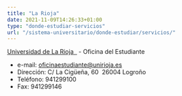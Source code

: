 ```yaml
---
title: "La Rioja"
date: 2021-11-09T14:26:33+01:00
type: "donde-estudiar-servicios"
url: "/sistema-universitario/donde-estudiar/servicios/"
---
```

<p><a title="Enlace externo, se abre en ventana nueva" href="http://www.unirioja.es/" rel="external" target="_blank">Universidad de La Rioja<span>&nbsp;</span> <i class="icon fas fa-external-link-alt"></i></a><img alt="" src="http://www.mecd.gob.es/docroot/fckeditor/images/smiley/mepsyd-ico/ico-internet.gif" />&nbsp;- Oficina del Estudiante</p>
<ul>
<li>e-mail:<span>&nbsp;</span><a href="mailto:oficinaestudiante@unirioja.es">oficinaestudiante@unirioja.es</a><span>&nbsp;</span><img alt="" src="http://www.mecd.gob.es/docroot/fckeditor/images/smiley/mepsyd-ico/ico-mail.gif" />&nbsp;</li>
<li>Dirección: C/&nbsp;La Cig&uuml;eña, 60&nbsp; 26004 Logroño</li>
<li>Teléfono: 941299100</li>
<li>Fax: 941299146</li>
</ul>